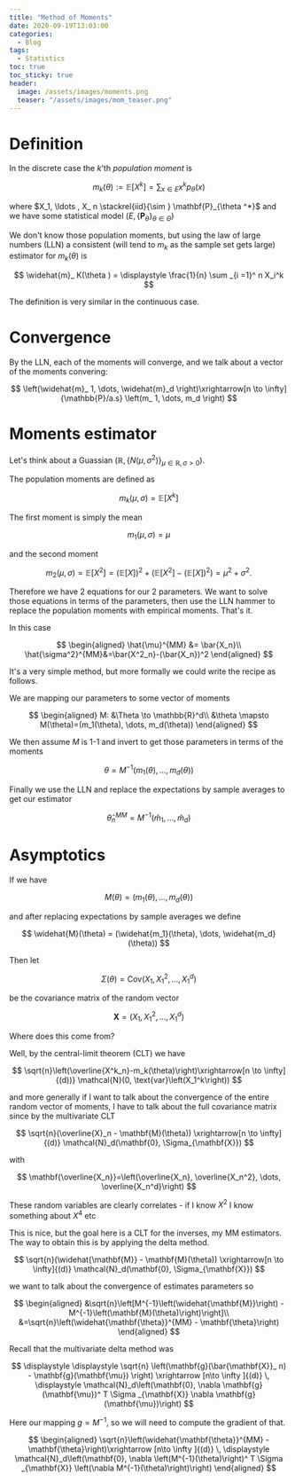```yaml
---
title: "Method of Moments"
date: 2020-09-19T13:03:00
categories:
  - Blog
tags:
  - Statistics
toc: true
toc_sticky: true
header:
  image: /assets/images/moments.png
  teaser: "/assets/images/mom_teaser.png"
---
```



# Definition

In the discrete case the $k$'th *population moment* is

$$
m_ k(\theta ):= \mathbb {E}[X^ k] = \sum _{x \in E} x^ k p_\theta (x)
$$

where $X_1, \ldots , X_ n \stackrel{iid}{\sim } \mathbf{P}_{\theta ^*}$ and we have some statistical model $(E, \{ \mathbf{P}_{\theta }\} _{\theta \in \Theta })$

We don't know those population moments, but using the law of large numbers (LLN) a consistent (will tend to $m_k$ as the sample set gets large) estimator for $m_k(\theta)$ is

$$
\widehat{m}_ K(\theta ) = \displaystyle \frac{1}{n} \sum _{i =1}^ n X_i^k
$$


The definition is very similar in the continuous case.


# Convergence

By the LLN, each of the moments will converge, and we talk about a vector of the moments convering:

$$
\left(\widehat{m}_ 1, \dots, \widehat{m}_d \right)\xrightarrow[n \to \infty]{\mathbb{P}/a.s} \left(m_ 1, \dots, m_d \right)
$$

# Moments estimator

Let's think about a Guassian $(\mathbb {R}, \{ N(\mu , \sigma ^2)\} _{\mu \in \mathbb {R}, \sigma > 0})$.

The population moments are defined as

$$
m_ k(\mu , \sigma ) = \mathbb {E}[X^ k]
$$

The first moment is simply the mean

$$
m_1(\mu, \sigma)=\mu
$$

and the second moment

$$
m_2(\mu, \sigma) = \mathbb {E}[X^2] = (\mathbb {E}[X])^2 + \left(\mathbb {E}[X^2] - (\mathbb {E}[X])^2 \right) = \mu ^2 + \sigma ^2.
$$

Therefore we have 2 equations for our 2 parameters. We want to solve those equations in terms of the parameters, then use the LLN hammer to replace the population moments with empirical moments. That's it.

In this case

$$
\begin{aligned}
\hat{\mu}^{MM} &= \bar{X_n}\\
\hat{\sigma^2}^{MM}&=\bar{X^2_n}-(\bar{X_n})^2
\end{aligned}
$$

It's a very simple method, but more formally we could write the recipe as follows.

We are mapping our parameters to some vector of moments

$$
\begin{aligned}
M: &\Theta \to \mathbb{R}^d\\
&\theta \mapsto M(\theta)=(m_1(\theta), \dots, m_d(\theta))
\end{aligned}
$$

We then assume $M$ is 1-1 and invert to get those parameters in terms of the moments

$$
\theta=M^{-1}(m_1(\theta), \dots, m_d(\theta))
$$

Finally we use the LLN and replace the expectations by sample averages to get our estimator

$$
\hat{\theta}^{MM}_n=M^{-1}(\widehat{m}_1, \dots, \widehat{m}_d)
$$

# Asymptotics

If we have

$$
M(\theta) = (m_1(\theta), \dots, m_d(\theta))
$$

and after replacing expectations by sample averages we define

$$
\widehat{M}(\theta) = (\widehat{m_1}(\theta), \dots, \widehat{m_d}(\theta))
$$

Then let

$$
\Sigma(\theta) = \text{Cov}\left(X_1, X_1^2, \dots, X_1^d\right)
$$

be the covariance matrix of the random vector 

$$
\mathbf{X}=\left(X_1, X_1^2, \dots, X_1^d\right)
$$

Where does this come from?

Well, by the central-limit theorem (CLT) we have

$$
\sqrt{n}\left(\overline{X^k_n}-m_k(\theta)\right)\xrightarrow[n \to \infty]{(d))} \mathcal{N}(0, \text{var}\left(X_1^k\right))
$$

and more generally if I want to talk about the convergence of the entire random vector of moments, I have to talk about the full covariance matrix since by the multivariate CLT

$$
\sqrt{n}(\overline{X}_n - \mathbf{M}(\theta)) \xrightarrow[n \to \infty]{(d)} \mathcal{N}_d(\mathbf{0}, \Sigma_{\mathbf{X}})
$$

with

$$
\mathbf{\overline{X_n}}=\left(\overline{X_n}, \overline{X_n^2}, \dots, \overline{X_n^d}\right)
$$

These random variables are clearly correlates - if I know $X^2$ I know something about $X^4$ etc

This is nice, but the goal here is a CLT for the inverses, my MM estimators. The way to obtain this is by applying the delta method.

$$
\sqrt{n}(\widehat{\mathbf{M}} - \mathbf{M}(\theta)) \xrightarrow[n \to \infty]{(d)} \mathcal{N}_d(\mathbf{0}, \Sigma_{\mathbf{X}})
$$

we want to talk about the convergence of estimates parameters so

$$
\begin{aligned}
&\sqrt{n}\left[M^{-1}\left(\widehat{\mathbf{M}}\right) - M^{-1}\left(\mathbf{M}(\theta)\right)\right]\\
&=\sqrt{n}\left(\widehat{\mathbf{\theta}}^{MM} - \mathbf{\theta}\right)
\end{aligned}
$$

Recall that the multivariate delta method was

$$
\displaystyle  \displaystyle \sqrt{n} \left(\mathbf{g}(\bar{\mathbf{X}}_ n) - \mathbf{g}(\mathbf{\mu}) \right) \xrightarrow [n\to \infty ]{(d)} \, \displaystyle \mathcal{N}_d\left(\mathbf{0}, \nabla \mathbf{g}(\mathbf{\mu})^ T \Sigma _{\mathbf{X}} \nabla \mathbf{g}(\mathbf{\mu})\right)
$$

Here our mapping $g=M^{-1}$, so we will need to compute the gradient of that.

$$
\begin{aligned}
\sqrt{n}\left(\widehat{\mathbf{\theta}}^{MM} - \mathbf{\theta}\right)\xrightarrow [n\to \infty ]{(d)} \, \displaystyle \mathcal{N}_d\left(\mathbf{0}, \nabla \left(M^{-1}(\theta)\right)^ T \Sigma _{\mathbf{X}} \left(\nabla M^{-1}(\theta)\right)\right)
\end{aligned}
$$